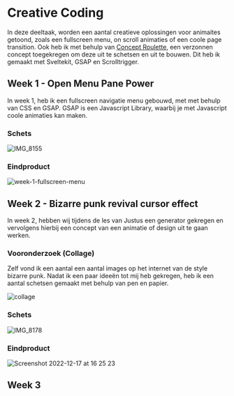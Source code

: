 # Creative Coding

In deze deeltaak, worden een aantal creatieve oplossingen voor animaites getoond, zoals een fullscreen menu, on scroll animaties of een coole page transition. Ook heb ik met behulp van [Concept Roulette](https://conceptroulette.fdnd.nl), een verzonnen concept toegekregen om deze uit te schetsen en uit te bouwen. Dit heb ik gemaakt met Sveltekit, GSAP en Scrolltrigger.

## Week 1 - Open Menu Pane Power
In week 1, heb ik een fullscreen navigatie menu gebouwd, met met behulp van CSS en GSAP. GSAP is een Javascript Library, waarbij je met Javascript coole animaties kan maken. 

### Schets
![IMG_8155](https://user-images.githubusercontent.com/34651215/207313423-7e621aa2-36c6-4b7f-914f-635a444a039e.jpg)

### Eindproduct
![week-1-fullscreen-menu](https://user-images.githubusercontent.com/34651215/207312581-b86350dd-9b2c-426a-9b50-8da0b9843bab.png)

## Week 2 - Bizarre punk revival cursor effect
In week 2, hebben wij tijdens de les van Justus een generator gekregen en vervolgens hierbij een concept van een animatie of design uit te gaan werken. 

### Vooronderzoek (Collage)
Zelf vond ik een aantal een aantal images op het internet van de style bizarre punk. Nadat ik een paar ideeën tot mij heb gekregen, heb ik een aantal schetsen gemaakt met behulp van pen en papier.

![collage](https://user-images.githubusercontent.com/34651215/207566119-cd6e4dfa-31aa-41ca-b81f-1fcf086bd005.jpg)

### Schets
![IMG_8178](https://user-images.githubusercontent.com/34651215/207568787-9b5f5455-5e47-40ff-b07d-15dedcd01f28.jpg)

### Eindproduct
![Screenshot 2022-12-17 at 16 25 23](https://user-images.githubusercontent.com/34651215/208249154-3c2b180d-ed65-4043-86ae-cde88bafc2c2.png)

## Week 3 
